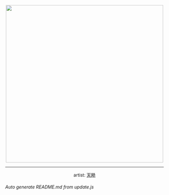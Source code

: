 
<p align="center">
  <img width="500" src="https://nekos.best/api/v2/neko/bfd46e7a-c8fc-4d5e-90dd-6aa9f2471768.png">
  <hr/>
  <center>
    artist: <a href="https://www.pixiv.net/en/artworks/93745191">天飏</a>
  </center>
</p>


###### Auto generate README.md from update.js

